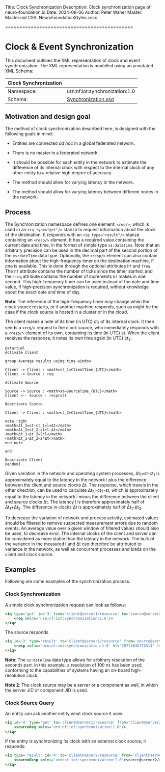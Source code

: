 Title: Clock Synchronization
Description: Clock synchronization page of neuro-foundation.io
Date: 2024-08-06
Author: Peter Waher
Master: Master.md
CSS: NeuroFoundationStyles.cssx

=============================================

Clock & Event Synchronization
===================================

This document outlines the XML representation of clock and event synchronization. The XML representation is modelled using an annotated XML Schema:

| Clock Synchronization                                           ||
| ------------|----------------------------------------------------|
| Namespace:  | urn:nf:iot:synchronization:1.0                     |
| Schema:     | [Synchronization.xsd](Schemas/Synchronization.xsd) |


Motivation and design goal
----------------------------

The method of clock synchronization described here, is designed with the following goals in mind:

* Entities are connected *ad hoc* in a global federated network.

* There is no master in a federated network.

* It should be possible for each entity in the network to estimate the difference of its internal clock with respect to the internal clock of any other entity
to a relative high degree of accuracy.

* The method should allow for varying latency in the network.

* The method should allow for varying latency between different nodes in the network.


Process
------------------------

The Synchronization namespace defines one element: `<req/>`, which is used in an `<iq type="get"/>` stanza to request information about the clock of the destination.
It responds with an `<iq type="result"/>` stanza containing an `<resp/>` element. It has a required value containing the current date and time, in the format of
simple type `xs:dateTime`. Note that an arbitrary precision can be used in the decimal part of the second portion of the `xs:dateTime` data type.
Optionally, the `<resp/>` element can also contain information about the high-frequency timer on the destination machine, if one is available. This is done
through the optional attributes `hf` and `freq`. The `hf` attribute contains the number of ticks since the timer started, and the `freq` attribute contains
the number of increments `hf` makes in one second. This high-frequency timer can be used instead of the date and time value, if high-precision synchronization 
is required, without knowledge about the exact date and time of day.

**Note**: The reference of the high-frequency timer may change when the clock source restarts, or if another machine responds, such as might be the case if the
clock source is hosted in a cluster or in the cloud.

The client makes a note of its time (in UTC) ct<sub>1</sub> of its internal clock. It then sends a `<req/>` request to the clock source, who immediately responds 
with a `<resp/>` element of its own, containing its time (in UTC) st. When the client receives the response, it notes its own time again (in UTC) ct<sub>2</sub>.

```uml:Clock Synchronization
@startuml
Activate Client

group Average results using time window

Client -> Client : <math>ct_1=ClientTime_{UTC}</math>
Client -> Source : req

Activate Source

Source -> Source : <math>st=SourceTime_{UTC}</math>
Client <-- Source : resp(st)

Deactivate Source

Client -> Client : <math>ct_2=ClientTime_{UTC}</math>

note right
<math>Δt_1=st-ct_1≈l+Δt</math>
<math>Δt_2=ct_2-st≈l-Δt</math>
<math>Δt_1+Δt_2≈2*l</math>
<math>Δt_1-Δt_2≈2*Δt</math>
end note

end

Deactivate Client
@enduml
```

Given variation in the network and operating system processes, Δt<sub>1</sub>=st-ct<sub>1</sub> is approximately equal to the latency in the network l plus the 
difference between the client and source clocks Δt. The response, which travels in the other direction, can be used to calculate Δt<sub>2</sub>=ct<sub>2</sub>-st,
which is approximately equal to the latency in the network l minus the difference between the client and source clocks Δt. The latency l is therefore approximately 
half of Δt<sub>1</sub>+Δt<sub>2</sub>. The difference in clocks Δt is approximately half of Δt<sub>1</sub>-Δt<sub>2</sub>.

To decrease the variation of network and process activity, estimated values should be filtered to remove suspected measurement errors due to random events. An average 
value over a given window of filtered values should also be used, to decrease error. The internal clocks of the client and server can be
considered as more stable than the latency in the network. The bulk of the variance in the measured l and Δt can therefore be attributed to variance in the network,
as well as concurrent processes and loads on the client and clock source.

Examples
-------------

Following are some examples of the synchronization process.

### Clock Synchronization

A simple clock synchronization request can look as follows:

```xml
<iq type='get' id='3' from='client@server1/resource' to='source@server2/resource'>
    <req xmlns='urn:nf:iot:synchronization:1.0'/>
</iq>
```

The source responds:

```xml
<iq id='3' type='result' to='client@server1/resource' from='source@server2/resource'>
    <resp xmlns='urn:nf:iot:synchronization:1.0' hf='29774635776511' freq='2630640'>2018-07-02T09:47:38.5102314Z</resp>
</iq>
```

**Note**: The `xs:dateTime` data type allows for arbitrary resolution of the seconds part. In this example, a resolution of 100 ns has been used,
conforming to the capabilities of systems having an on-board high-resolution clock.

**Note 2**: The clock source may be a server or a component as well, in which the server JID or component JID is used.

### Clock Source Query

An entity can ask another entity what clock source it uses:

```xml
<iq id='4' type='get' to='client@server1/resource' from='client@server2/resource'>
    <sourceReq xmlns='urn:nf:iot:synchronization:1.0'/>
</iq>
```

If the entity is synchronizing its clock with an external clock source, it responds:

```xml
<iq type='result' id='4' to='client@sever2/resource' from='client@server1/resource'>
    <sourceResp xmlns='urn:nf:iot:synchronization:1.0'>source@server2/resource</source>
</iq>
```
